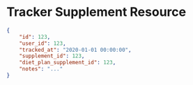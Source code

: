 # Tracker Supplement Resource


```json
{
    "id": 123,
    "user_id": 123,
    "tracked_at": "2020-01-01 00:00:00",
    "supplement_id": 123,
    "diet_plan_supplement_id": 123,
    "notes": "..."
}
```
